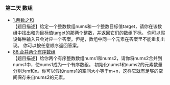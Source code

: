 ### 第二天 数组
- [1.两数之和](https://leetcode-cn.com/problems/two-sum/) </br>
  【题目描述】给定一个整数数组nums和一个整数目标值target，请你在该数组中找出和为目标值target的那两个整数，并返回它们的数组下标。
  你可以假设每种输入只会对应一个答案。但是，数组中同一个元素在答案里不能重复出现。
  你可以按任意顺序返回答案。
- [88.合并两个有序数组](https://leetcode-cn.com/problems/merge-sorted-array/) </br>
  【题目描述】给你两个有序整数数组nums1和nums2，请你将nums2合并到nums1中，使nums1成为一个有序数组。
  初始化nums1和nums2的元素数量分别为m和n。你可以假设nums1的空间大小等于m+n，这样它就有足够的空间保存来自nums2的元素。
